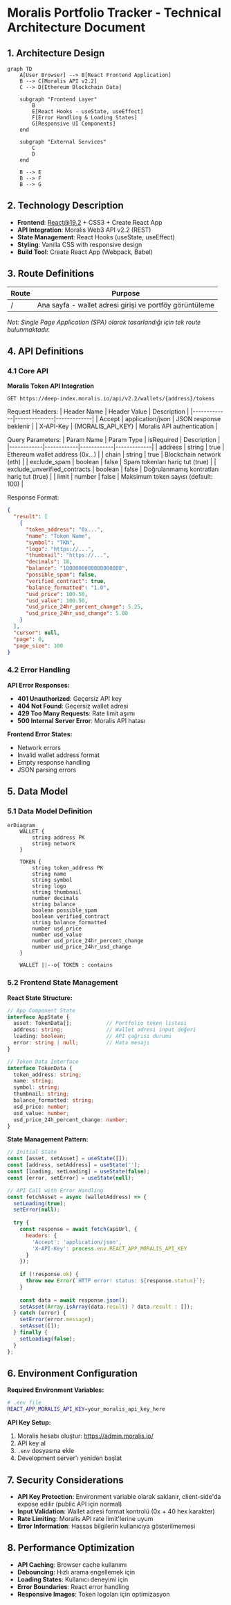 # Moralis Portfolio Tracker - Technical Architecture Document

## 1. Architecture Design

```mermaid
graph TD
    A[User Browser] --> B[React Frontend Application]
    B --> C[Moralis API v2.2]
    C --> D[Ethereum Blockchain Data]

    subgraph "Frontend Layer"
        B
        E[React Hooks - useState, useEffect]
        F[Error Handling & Loading States]
        G[Responsive UI Components]
    end

    subgraph "External Services"
        C
        D
    end

    B --> E
    B --> F
    B --> G
```

## 2. Technology Description

- **Frontend**: React@19.2 + CSS3 + Create React App
- **API Integration**: Moralis Web3 API v2.2 (REST)
- **State Management**: React Hooks (useState, useEffect)
- **Styling**: Vanilla CSS with responsive design
- **Build Tool**: Create React App (Webpack, Babel)

## 3. Route Definitions

| Route | Purpose |
|-------|---------|
| / | Ana sayfa - wallet adresi girişi ve portföy görüntüleme |

*Not: Single Page Application (SPA) olarak tasarlandığı için tek route bulunmaktadır.*

## 4. API Definitions

### 4.1 Core API

**Moralis Token API Integration**

```
GET https://deep-index.moralis.io/api/v2.2/wallets/{address}/tokens
```

Request Headers:
| Header Name | Header Value | Description |
|-------------|--------------|-------------|
| Accept | application/json | JSON response beklenir |
| X-API-Key | {MORALIS_API_KEY} | Moralis API authentication |

Query Parameters:
| Param Name | Param Type | isRequired | Description |
|------------|------------|------------|-------------|
| address | string | true | Ethereum wallet address (0x...) |
| chain | string | true | Blockchain network (eth) |
| exclude_spam | boolean | false | Spam tokenları hariç tut (true) |
| exclude_unverified_contracts | boolean | false | Doğrulanmamış kontratları hariç tut (true) |
| limit | number | false | Maksimum token sayısı (default: 100) |

Response Format:
```json
{
  "result": [
    {
      "token_address": "0x...",
      "name": "Token Name",
      "symbol": "TKN",
      "logo": "https://...",
      "thumbnail": "https://...",
      "decimals": 18,
      "balance": "1000000000000000000",
      "possible_spam": false,
      "verified_contract": true,
      "balance_formatted": "1.0",
      "usd_price": 100.50,
      "usd_value": 100.50,
      "usd_price_24hr_percent_change": 5.25,
      "usd_price_24hr_usd_change": 5.00
    }
  ],
  "cursor": null,
  "page": 0,
  "page_size": 100
}
```

### 4.2 Error Handling

**API Error Responses:**
- **401 Unauthorized**: Geçersiz API key
- **404 Not Found**: Geçersiz wallet adresi
- **429 Too Many Requests**: Rate limit aşımı
- **500 Internal Server Error**: Moralis API hatası

**Frontend Error States:**
- Network errors
- Invalid wallet address format
- Empty response handling
- JSON parsing errors

## 5. Data Model

### 5.1 Data Model Definition

```mermaid
erDiagram
    WALLET {
        string address PK
        string network
    }
    
    TOKEN {
        string token_address PK
        string name
        string symbol
        string logo
        string thumbnail
        number decimals
        string balance
        boolean possible_spam
        boolean verified_contract
        string balance_formatted
        number usd_price
        number usd_value
        number usd_price_24hr_percent_change
        number usd_price_24hr_usd_change
    }
    
    WALLET ||--o{ TOKEN : contains
```

### 5.2 Frontend State Management

**React State Structure:**

```typescript
// App Component State
interface AppState {
  asset: TokenData[];           // Portfolio token listesi
  address: string;              // Wallet adresi input değeri
  loading: boolean;             // API çağrısı durumu
  error: string | null;         // Hata mesajı
}

// Token Data Interface
interface TokenData {
  token_address: string;
  name: string;
  symbol: string;
  thumbnail: string;
  balance_formatted: string;
  usd_price: number;
  usd_value: number;
  usd_price_24h_percent_change: number;
}
```

**State Management Pattern:**
```javascript
// Initial State
const [asset, setAsset] = useState([]);
const [address, setAddress] = useState('');
const [loading, setLoading] = useState(false);
const [error, setError] = useState(null);

// API Call with Error Handling
const fetchAsset = async (walletAddress) => {
  setLoading(true);
  setError(null);
  
  try {
    const response = await fetch(apiUrl, {
      headers: {
        'Accept': 'application/json',
        'X-API-Key': process.env.REACT_APP_MORALIS_API_KEY
      }
    });
    
    if (!response.ok) {
      throw new Error(`HTTP error! status: ${response.status}`);
    }
    
    const data = await response.json();
    setAsset(Array.isArray(data.result) ? data.result : []);
  } catch (error) {
    setError(error.message);
    setAsset([]);
  } finally {
    setLoading(false);
  }
};
```

## 6. Environment Configuration

**Required Environment Variables:**

```bash
# .env file
REACT_APP_MORALIS_API_KEY=your_moralis_api_key_here
```

**API Key Setup:**
1. Moralis hesabı oluştur: https://admin.moralis.io/
2. API key al
3. `.env` dosyasına ekle
4. Development server'ı yeniden başlat

## 7. Security Considerations

- **API Key Protection**: Environment variable olarak saklanır, client-side'da expose edilir (public API için normal)
- **Input Validation**: Wallet adresi format kontrolü (0x + 40 hex karakter)
- **Rate Limiting**: Moralis API rate limit'lerine uyum
- **Error Information**: Hassas bilgilerin kullanıcıya gösterilmemesi

## 8. Performance Optimization

- **API Caching**: Browser cache kullanımı
- **Debouncing**: Hızlı arama engellemek için
- **Loading States**: Kullanıcı deneyimi için
- **Error Boundaries**: React error handling
- **Responsive Images**: Token logoları için optimizasyon